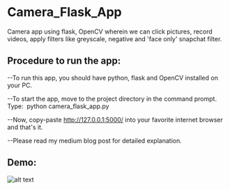 # Camera_Flask_App
Camera app using flask, OpenCV wherein we can click pictures, record videos, apply filters like  greyscale, negative and 'face only' snapchat filter.

## Procedure to run the app:

--To run this app, you should have python, flask and OpenCV installed on your PC. 

--To start the app, move to the project directory in the command prompt. Type: 
python camera_flask_app.py

--Now, copy-paste http://127.0.0.1:5000/ into your favorite internet browser and that's it.

--Please read my medium blog post for detailed explanation.

## Demo:
![alt text](saved_model/demo.gif)


